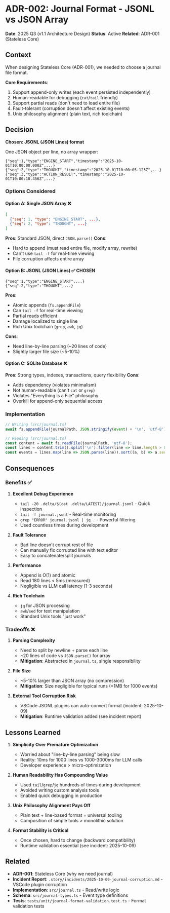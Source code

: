 # ADR-002: Journal Format - JSONL vs JSON Array

**Date**: 2025 Q3 (v1.1 Architecture Design)
**Status**: Active
**Related**: ADR-001 (Stateless Core)

## Context

When designing Stateless Core (ADR-001), we needed to choose a journal file format.

**Core Requirements**:
1. Support append-only writes (each event persisted independently)
2. Human-readable for debugging (`cat`/`tail` friendly)
3. Support partial reads (don't need to load entire file)
4. Fault-tolerant (corruption doesn't affect existing events)
5. Unix philosophy alignment (plain text, rich toolchain)

## Decision

**Chosen: JSONL (JSON Lines) format**

One JSON object per line, no array wrapper:

```jsonl
{"seq":1,"type":"ENGINE_START","timestamp":"2025-10-01T10:00:00.000Z",...}
{"seq":2,"type":"THOUGHT","timestamp":"2025-10-01T10:00:05.123Z",...}
{"seq":3,"type":"ACTION_RESULT","timestamp":"2025-10-01T10:00:10.456Z",...}
```

### Options Considered

#### Option A: Single JSON Array ❌
```json
[
  {"seq": 1, "type": "ENGINE_START", ...},
  {"seq": 2, "type": "THOUGHT", ...}
]
```

**Pros**: Standard JSON, direct `JSON.parse()`
**Cons**:
- Hard to append (must read entire file, modify array, rewrite)
- Can't use `tail -f` for real-time viewing
- File corruption affects entire array

#### Option B: JSONL (JSON Lines) ✅ **CHOSEN**
```jsonl
{"seq":1,"type":"ENGINE_START",...}
{"seq":2,"type":"THOUGHT",...}
```

**Pros**:
- Atomic appends (`fs.appendFile`)
- Can `tail -f` for real-time viewing
- Partial reads efficient
- Damage localized to single line
- Rich Unix toolchain (`grep`, `awk`, `jq`)

**Cons**:
- Need line-by-line parsing (~20 lines of code)
- Slightly larger file size (~5-10%)

#### Option C: SQLite Database ❌

**Pros**: Strong types, indexes, transactions, query flexibility
**Cons**:
- Adds dependency (violates minimalism)
- Not human-readable (can't `cat` or `grep`)
- Violates "Everything is a File" philosophy
- Overkill for append-only sequential access

### Implementation

```typescript
// Writing (src/journal.ts)
await fs.appendFile(journalPath, JSON.stringify(event) + '\n', 'utf-8');

// Reading (src/journal.ts)
const content = await fs.readFile(journalPath, 'utf-8');
const lines = content.trim().split('\n').filter(line => line.length > 0);
const events = lines.map(line => JSON.parse(line)).sort((a, b) => a.seq - b.seq);
```

## Consequences

### Benefits ✅

1. **Excellent Debug Experience**
   - `tail -20 .delta/$(cat .delta/LATEST)/journal.jsonl` - Quick inspection
   - `tail -f journal.jsonl` - Real-time monitoring
   - `grep "ERROR" journal.jsonl | jq .` - Powerful filtering
   - Used countless times during development

2. **Fault Tolerance**
   - Bad line doesn't corrupt rest of file
   - Can manually fix corrupted line with text editor
   - Easy to concatenate/split journals

3. **Performance**
   - Append is O(1) and atomic
   - Read 180 lines < 5ms (measured)
   - Negligible vs LLM call latency (1-3 seconds)

4. **Rich Toolchain**
   - `jq` for JSON processing
   - `awk`/`sed` for text manipulation
   - Standard Unix tools "just work"

### Tradeoffs ❌

1. **Parsing Complexity**
   - Need to split by newline + parse each line
   - ~20 lines of code vs `JSON.parse()` for array
   - **Mitigation**: Abstracted in `journal.ts`, single responsibility

2. **File Size**
   - ~5-10% larger than JSON array (no compression)
   - **Mitigation**: Size negligible for typical runs (<1MB for 1000 events)

3. **External Tool Corruption Risk**
   - VSCode JSONL plugins can auto-convert format (incident: 2025-10-09)
   - **Mitigation**: Runtime validation added (see incident report)

## Lessons Learned

1. **Simplicity Over Premature Optimization**
   - Worried about "line-by-line parsing" being slow
   - Reality: 10ms for 1000 lines vs 1000-3000ms for LLM calls
   - Developer experience > micro-optimization

2. **Human Readability Has Compounding Value**
   - Used `tail`/`grep`/`jq` hundreds of times during development
   - Avoided writing custom analysis tools
   - Enabled quick debugging in production

3. **Unix Philosophy Alignment Pays Off**
   - Plain text + line-based format = universal tooling
   - Composition of simple tools > monolithic solution

4. **Format Stability is Critical**
   - Once chosen, hard to change (backward compatibility)
   - Runtime validation essential (see incident: 2025-10-09)

## Related

- **ADR-001**: Stateless Core (why we need journal)
- **Incident Report**: `.story/incidents/2025-10-09-journal-corruption.md` - VSCode plugin corruption
- **Implementation**: `src/journal.ts` - Read/write logic
- **Schema**: `src/journal-types.ts` - Event type definitions
- **Tests**: `tests/unit/journal-format-validation.test.ts` - Format validation tests
